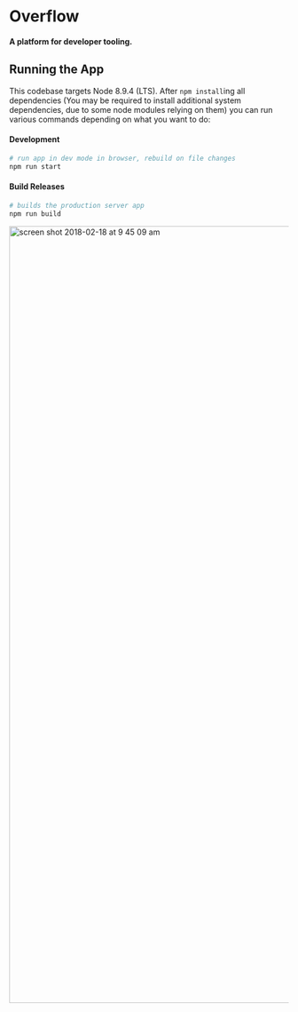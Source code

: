 # Overflow

#### A platform for developer tooling.

## Running the App

This codebase targets Node 8.9.4 (LTS). After `npm install`ing all dependencies (You may be required to install additional system dependencies, due to some node modules relying on them) you can run various commands depending on what you want to do:

#### Development

```bash
# run app in dev mode in browser, rebuild on file changes
npm run start
```

#### Build Releases

```bash
# builds the production server app
npm run build
```

<img width="1399" alt="screen shot 2018-02-18 at 9 45 09 am" src="https://user-images.githubusercontent.com/7861465/36353818-bc7dd278-1490-11e8-9fe0-1924a5c26df2.png">
